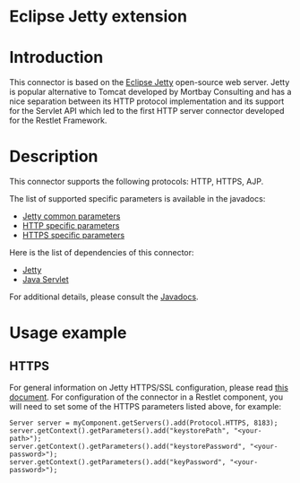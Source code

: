 Eclipse Jetty extension
=======================

Introduction
============

This connector is based on the [Eclipse Jetty](http://www.eclipse.org/jetty/)
open-source web server. Jetty is popular alternative to Tomcat developed
by Mortbay Consulting and has a nice separation between its HTTP
protocol implementation and its support for the Servlet API which led to
the first HTTP server connector developed for the Restlet Framework.

Description
===========

This connector supports the following protocols: HTTP, HTTPS, AJP.

The list of supported specific parameters is available in the javadocs:

-   [Jetty common parameters](javadocs://jse/ext/org/restlet/ext/jetty/JettyServerHelper.html)
-   [HTTP specific parameters](javadocs://jse/ext/org/restlet/ext/jetty/HttpServerHelper.html)
-   [HTTPS specific parameters](javadocs://jse/ext/org/restlet/ext/jetty/HttpsServerHelper.html)

Here is the list of dependencies of this connector:

-   [Jetty](http://www.eclipse.org/jetty/)
-   [Java Servlet](http://java.sun.com/products/servlet/)

For additional details, please consult the
[Javadocs](javadocs://jse/ext/org/restlet/ext/jetty/package-summary.html).

Usage example
=============

HTTPS
-----

For general information on Jetty HTTPS/SSL configuration, please read
[this document](http://wiki.eclipse.org/Jetty/Howto/Configure_SSL).
For configuration of the connector in a Restlet component, you will need
to set some of the HTTPS parameters listed above, for example:

    Server server = myComponent.getServers().add(Protocol.HTTPS, 8183);
    server.getContext().getParameters().add("keystorePath", "<your-path>");
    server.getContext().getParameters().add("keystorePassword", "<your-password>");
    server.getContext().getParameters().add("keyPassword", "<your-password>");

